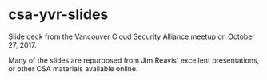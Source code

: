 # csa-yvr-slides

Slide deck from the Vancouver Cloud Security Alliance meetup on October 27, 2017.

Many of the slides are repurposed from Jim Reavis' excellent presentations, or other CSA materials available online.